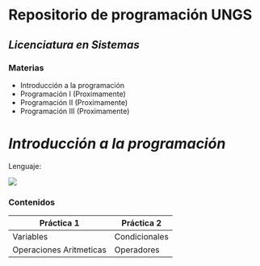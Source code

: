 # **Repositorio de programación UNGS**
## _Licenciatura en Sistemas_
### Materias

- Introducción a la programación
- Programación I (Proximamente)
- Programación II (Proximamente)
- Programación III (Proximamente)

# _Introducción a la programación_

Lenguaje:

![](https://img.shields.io/badge/Python-3776AB?style=for-the-badge&logo=python&logoColor=white)

### Contenidos

| Práctica 1 | Práctica 2 |
| ---------- | ---------- |
| Variables | Condicionales |
| Operaciones Aritmeticas | Operadores |
